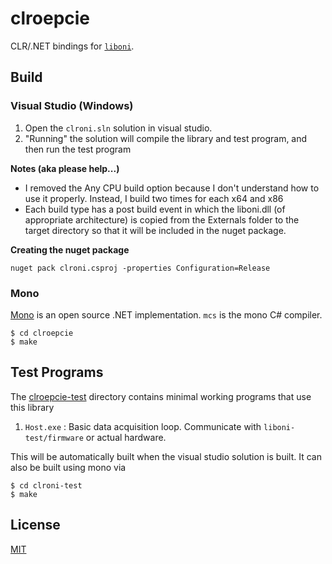 # clroepcie 
CLR/.NET bindings for [`liboni`](../liboni/README.md).

## Build

### Visual Studio (Windows)
1. Open the `clroni.sln` solution in visual studio. 
2. "Running" the solution will compile the library and test program, and then
   run the test program

__Notes (aka please help...)__

- I removed the Any CPU build option because I don't understand how to use it
  properly. Instead, I build two times for each x64 and x86
- Each build type has a post build event in which the liboni.dll (of
  appropriate architecture) is copied from the Externals folder to the target
  directory so that it will be included in the nuget package.

__Creating the nuget package__
```
nuget pack clroni.csproj -properties Configuration=Release
```

### Mono
[Mono](https://github.com/mono/mono) is an open source .NET implementation.
`mcs` is the mono C# compiler.

```
$ cd clroepcie
$ make
```

## Test Programs
The [clroepcie-test](clroni-test) directory contains minimal working
programs that use this library

1. `Host.exe` : Basic data acquisition loop. Communicate with
   `liboni-test/firmware` or actual hardware.

This will be automatically built when the visual studio solution is built. It
can also be built using mono via

```
$ cd clroni-test
$ make
```

## License
[MIT](https://en.wikipedia.org/wiki/MIT_License)
